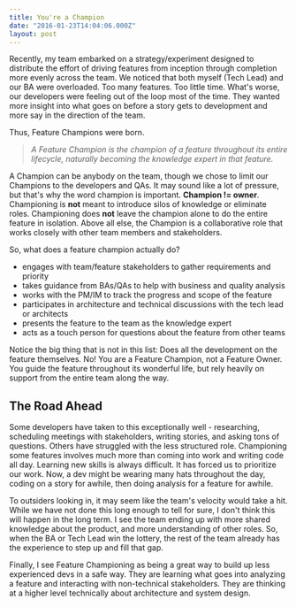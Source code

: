 ```yaml
---
title: You're a Champion
date: "2016-01-23T14:04:06.000Z"
layout: post
---
```


Recently, my team embarked on a strategy/experiment designed to distribute the effort of driving features from inception through completion more evenly across the team. We noticed that both myself (Tech Lead) and our BA were overloaded. Too many features. Too little time. What's worse, our developers were feeling out of the loop most of the time. They wanted more insight into what goes on before a story gets to development and more say in the direction of the team.

Thus, Feature Champions were born.

<!-- more -->

> _A Feature Champion is the champion of a feature throughout its entire lifecycle, naturally becoming the knowledge expert in that feature._

A Champion can be anybody on the team, though we chose to limit our Champions to the developers and QAs. It may sound like a lot of pressure, but that's why the word champion is important. **Champion != owner**. Championing is **not** meant to introduce silos of knowledge or eliminate roles. Championing does **not** leave the champion alone to do the entire feature in isolation. Above all else, the Champion is a collaborative role that works closely with other team members and stakeholders.

So, what does a feature champion actually do?

* engages with team/feature stakeholders to gather requirements and priority
* takes guidance from BAs/QAs to help with business and quality analysis
* works with the PM/IM to track the progress and scope of the feature
* participates in architecture and technical discussions with the tech lead or architects
* presents the feature to the team as the knowledge expert
* acts as a touch person for questions about the feature from other teams

Notice the big thing that is not in this list: Does all the development on the feature themselves. No! You are a Feature Champion, not a Feature Owner. You guide the feature throughout its wonderful life, but rely heavily on support from the entire team along the way.

## The Road Ahead

Some developers have taken to this exceptionally well - researching, scheduling meetings with stakeholders, writing stories, and asking tons of questions. Others have struggled with the less structured role. Championing some features involves much more than coming into work and writing code all day. Learning new skills is always difficult. It has forced us to prioritize our work. Now, a dev might be wearing many hats throughout the day, coding on a story for awhile, then doing analysis for a feature for awhile.

To outsiders looking in, it may seem like the team's velocity would take a hit. While we have not done this long enough to tell for sure, I don't think this will happen in the long term. I see the team ending up with more shared knowledge about the product, and more understanding of other roles. So, when the BA or Tech Lead win the lottery, the rest of the team already has the experience to step up and fill that gap.

Finally, I see Feature Championing as being a great way to build up less experienced devs in a safe way. They are learning what goes into analyzing a feature and interacting with non-technical stakeholders. They are thinking at a higher level technically about architecture and system design.
